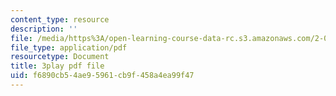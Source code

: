 ```yaml
---
content_type: resource
description: ''
file: /media/https%3A/open-learning-course-data-rc.s3.amazonaws.com/2-003sc-engineering-dynamics-fall-2011/f6890cb54ae95961cb9f458a4ea99f47_cd8lDtAtJbE.pdf
file_type: application/pdf
resourcetype: Document
title: 3play pdf file
uid: f6890cb5-4ae9-5961-cb9f-458a4ea99f47
---
```

